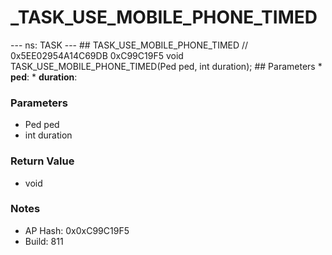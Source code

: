 # _TASK_USE_MOBILE_PHONE_TIMED

--- ns: TASK --- ## TASK_USE_MOBILE_PHONE_TIMED  // 0x5EE02954A14C69DB 0xC99C19F5 void TASK_USE_MOBILE_PHONE_TIMED(Ped ped, int duration);   ## Parameters * **ped**: * **duration**:

### Parameters
* Ped ped
* int duration

### Return Value
* void

### Notes
* AP Hash: 0x0xC99C19F5
* Build: 811

